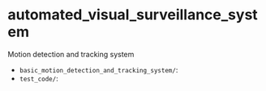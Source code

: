 # automated_visual_surveillance_system
Motion detection and tracking system

* `basic_motion_detection_and_tracking_system/`:
* `test_code/`:
